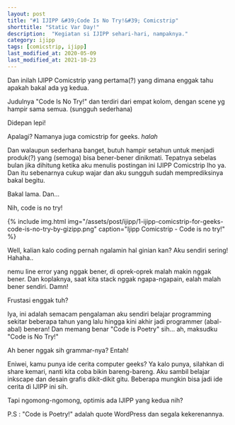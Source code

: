 ```yaml
---
layout: post
title: "#1 IJIPP &#39;Code Is No Try!&#39; Comicstrip"
shorttitle: "Static Var Day!"
description:  "Kegiatan si IJIPP sehari-hari, nampaknya."
category: ijipp
tags: [comicstrip, ijipp]
last_modified_at: 2020-05-09
last_modified_at: 2021-10-23
---
```


Dan inilah IJIPP Comicstrip yang pertama(?) yang dimana enggak tahu apakah bakal ada yg kedua.

Judulnya "Code Is No Try!" dan terdiri dari empat kolom, dengan scene yg hampir sama semua. (sungguh sederhana)

Didepan lepi!

Apalagi? Namanya juga comicstrip for geeks. *halah*

Dan walaupun sederhana banget, butuh hampir setahun untuk menjadi produk(?) yang (semoga) bisa bener-bener dinikmati. Tepatnya sebelas bulan jika dihitung ketika aku menulis postingan ini IJIPP Comicstrip lho ya. Dan itu sebenarnya cukup wajar dan aku sungguh sudah memprediksinya bakal begitu.


Bakal lama. Dan...


Nih, code is no try!

{% include img.html img="/assets/post/ijipp/1-ijipp-comicstrip-for-geeks-code-is-no-try-by-gizipp.png" caption="Ijipp Comicstrip - Code is no try!" %}

Well, kalian kalo coding pernah ngalamin hal ginian kan? Aku sendiri sering! Hahaha..


nemu line error yang nggak bener, di oprek-oprek malah makin nggak bener. Dan koplaknya, saat kita stack nggak ngapa-ngapain, ealah malah bener sendiri. Damn!


Frustasi enggak tuh?


Iya, ini adalah semacam pengalaman aku sendiri belajar programming sekitar beberapa tahun yang lalu hingga kini akhir jadi programmer (abal-abal) beneran! Dan memang benar "Code is Poetry" sih... ah, maksudku "Code is No Try!"


Ah bener nggak sih grammar-nya? Entah!


Eniwei, kamu punya ide cerita computer geeks? Ya kalo punya, silahkan di share kemari, nanti kita coba bikin bareng-bareng. Aku sambil belajar inkscape dan desain grafis dikit-dikit gitu. Beberapa mungkin bisa jadi ide cerita di IJIPP ini sih.


Tapi ngomong-ngomong, optimis ada IJIPP yang kedua nih?


P.S : "Code is Poetry!" adalah quote WordPress dan segala kekerenannya.

